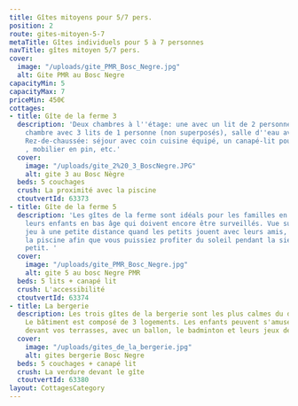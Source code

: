 ```yaml
---
title: Gîtes mitoyens pour 5/7 pers.
position: 2
route: gites-mitoyen-5-7
metaTitle: Gîtes individuels pour 5 à 7 personnes
navTitle: gîtes mitoyen 5/7 pers.
cover:
  image: "/uploads/gite_PMR_Bosc_Negre.jpg"
  alt: Gite PMR au Bosc Negre
capacityMin: 5
capacityMax: 7
priceMin: 450€
cottages:
- title: Gîte de la ferme 3
  description: 'Deux chambres à l''étage: une avec un lit de 2 personnes, la 2ème
    chambre avec 3 lits de 1 personne (non superposés), salle d''eau avec douche.
    Rez-de-chaussée: séjour avec coin cuisine équipé, un canapé-lit pour 2 personnes
    , mobilier en pin, etc.'
  cover:
    image: "/uploads/gite_2%20_3_BoscNegre.JPG"
    alt: gite 3 au Bosc Nègre
  beds: 5 couchages
  crush: La proximité avec la piscine
  ctoutvertId: 63373
- title: Gîte de la ferme 5
  description: 'Les gîtes de la ferme sont idéals pour les familles en vacances avec
    leurs enfants en bas âge qui doivent encore être surveillés. Vue sur l’aire de
    jeu à une petite distance quand les petits jouent avec leurs amis, non loin de
    la piscine afin que vous puissiez profiter du soleil pendant la sieste du plus
    petit. '
  cover:
    image: "/uploads/gite_PMR_Bosc_Negre.jpg"
    alt: gite 5 au bosc Negre PMR
  beds: 5 lits + canapé lit
  crush: L'accessibilité
  ctoutvertId: 63374
- title: La bergerie
  description: Les trois gîtes de la bergerie sont les plus calmes du du Bosc Nègre.
    Le bâtiment est composé de 3 logements. Les enfants peuvent s'amuser sur la verdure
    devant vos terrasses, avec un ballon, le badminton et leurs jeux de plein air.
  cover:
    image: "/uploads/gites_de_la_bergerie.jpg"
    alt: gites bergerie Bosc Negre
  beds: 5 couchages + canapé lit
  crush: La verdure devant le gîte
  ctoutvertId: 63380
layout: CottagesCategory
---
```


